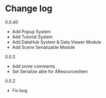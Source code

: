 ﻿<h1> Change log </h1>

0.0.40
* Add Popup System
* Add Tutorial System
* Add DataHub System & Data Viewer Module
* Add Scene Serializable Module

0.0.3
* Add some comments
* Set Serialize able for AResourcesItem

0.0.2
* Fix bug